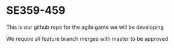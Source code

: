 # SE359-459

This is our github repo for the agile game we will be developing

We require all feature branch merges with master to be approved
